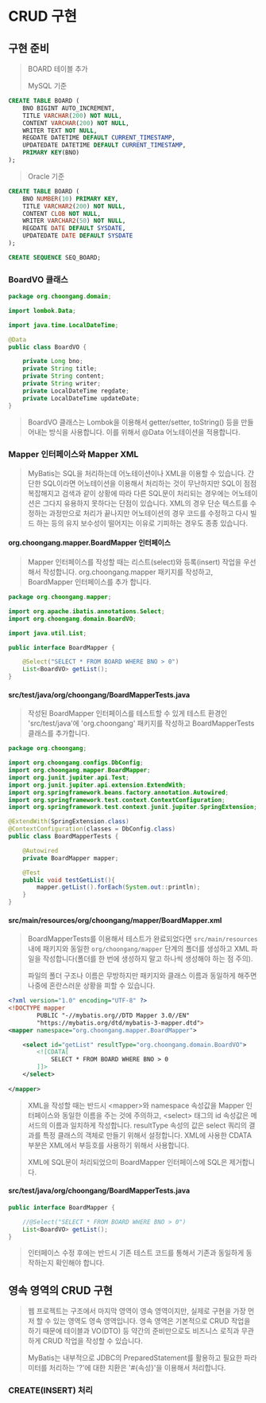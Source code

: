 # CRUD 구현

## 구현 준비

> BOARD 테이블 추가
> 
> MySQL 기준

```sql
CREATE TABLE BOARD (
    BNO BIGINT AUTO_INCREMENT,
    TITLE VARCHAR(200) NOT NULL,
    CONTENT VARCHAR(200) NOT NULL,
    WRITER TEXT NOT NULL,
    REGDATE DATETIME DEFAULT CURRENT_TIMESTAMP,
    UPDATEDATE DATETIME DEFAULT CURRENT_TIMESTAMP,
    PRIMARY KEY(BNO)
);
```

> Oracle 기준

```sql
CREATE TABLE BOARD (
    BNO NUMBER(10) PRIMARY KEY,
    TITLE VARCHAR2(200) NOT NULL,
    CONTENT CLOB NOT NULL,
    WRITER VARCHAR2(50) NOT NULL,
    REGDATE DATE DEFAULT SYSDATE,
    UPDATEDATE DATE DEFAULT SYSDATE
);

CREATE SEQUENCE SEQ_BOARD;
```

### BoardVO 클래스

```java
package org.choongang.domain;

import lombok.Data;

import java.time.LocalDateTime;

@Data
public class BoardVO {

    private Long bno;
    private String title;
    private String content;
    private String writer;
    private LocalDateTime regdate;
    private LocalDateTime updateDate;
}
```

> BoardVO 클래스는 Lombok을 이용해서 getter/setter, toString() 등을 만들어내는 방식을 사용합니다. 이를 위해서 @Data 어노테이션을 적용합니다.

### Mapper 인터페이스와 Mapper XML

> MyBatis는 SQL을 처리하는데 어노테이션이나 XML을 이용할 수 있습니다. 간단한 SQL이라면 어노테이션을 이용해서 처리하는 것이 무난하지만 SQL이 점점 복잡해지고 검색과 같이 상황에 따라 다른 SQL문이 처리되는 경우에는 어노테이션은 그다지 유용하지 못하다는 단점이 있습니다. XML의 경우 단순 텍스트를 수정하는 과정만으로 처리가 끝나지만 어노테이션의 경우 코드를 수정하고 다시 빌드 하는 등의 유지 보수성이 떨어지는 이유로 기피하는 경우도 종종 있습니다. 


#### org.choongang.mapper.BoardMapper 인터페이스

> Mapper 인터페이스를 작성할 때는 리스트(select)와 등록(insert) 작업을 우선해서 작성합니다. org.choongang.mapper 패키지를 작성하고, BoardMapper 인터페이스를 추가 합니다.

```java
package org.choongang.mapper;

import org.apache.ibatis.annotations.Select;
import org.choongang.domain.BoardVO;

import java.util.List;

public interface BoardMapper {

    @Select("SELECT * FROM BOARD WHERE BNO > 0")
    List<BoardVO> getList();
}
```

#### src/test/java/org/choongang/BoardMapperTests.java 

> 작성된 BoardMapper 인터페이스를 테스트할 수 있게 테스트 환경인 'src/test/java'에 'org.choongang' 패키지를 작성하고 BoardMapperTests 클래스를 추가합니다.

```java
package org.choongang;

import org.choongang.configs.DbConfig;
import org.choongang.mapper.BoardMapper;
import org.junit.jupiter.api.Test;
import org.junit.jupiter.api.extension.ExtendWith;
import org.springframework.beans.factory.annotation.Autowired;
import org.springframework.test.context.ContextConfiguration;
import org.springframework.test.context.junit.jupiter.SpringExtension;

@ExtendWith(SpringExtension.class)
@ContextConfiguration(classes = DbConfig.class)
public class BoardMapperTests {

    @Autowired
    private BoardMapper mapper;

    @Test
    public void testGetList(){
        mapper.getList().forEach(System.out::println);
    }
}
```

#### src/main/resources/org/choongang/mapper/BoardMapper.xml

> BoardMapperTests를 이용해서 테스트가 완료되었다면 <code>src/main/resources</code>내에 패키지와 동일한 <code>org/choongang/mapper</code> 단계의 폴더를 생성하고 XML 파일을 작성합니다(폴더를 한 번에 생성하지 말고 하나씩 생성해야 하는 점 주의).
> 
> 파일의 폴더 구조나 이름은 무방하지만 패키지와 클래스 이름과 동일하게 해주면 나중에 혼란스러운 상황을 피할 수 있습니다.


```xml
<?xml version="1.0" encoding="UTF-8" ?>
<!DOCTYPE mapper
        PUBLIC "-//mybatis.org//DTD Mapper 3.0//EN"
        "https://mybatis.org/dtd/mybatis-3-mapper.dtd">
<mapper namespace="org.choongang.mapper.BoardMapper">

    <select id="getList" resultType="org.choongang.domain.BoardVO">
        <![CDATA[
            SELECT * FROM BOARD WHERE BNO > 0
        ]]>
    </select>
    
</mapper>
```

> XML을 작성할 때는 반드시 \<mapper\>와 namespace 속성값을 Mapper 인터페이스와 동일한 이름을 주는 것에 주의하고, \<select\> 태그의 id 속성값은 메서드의 이름과 일치하게 작성합니다. resultType 속성의 값은 select 쿼리의 결과를 특정 클래스의 객체로 만들기 위해서 설정합니다. XML에 사용한 CDATA 부분은 XML에서 부등호를 사용하기 위해서 사용합니다.
> 
> XML에 SQL문이 처리되었으미 BoardMapper 인터페이스에 SQL은 제거합니다.


#### src/test/java/org/choongang/BoardMapperTests.java 

```java
public interface BoardMapper {

    //@Select("SELECT * FROM BOARD WHERE BNO > 0")
    List<BoardVO> getList();
}
```

> 인터페이스 수정 후에는 반드시 기존 테스트 코드를 통해서 기존과 동일하게 동작하는지 확인해야 합니다.


## 영속 영역의 CRUD 구현

> 웹 프로젝트는 구조에서 마지막 영역이 영속 영역이지만, 실제로 구현을 가장 먼저 할 수 있는 영역도 영속 영역입니다. 영속 영역은 기본적으로 CRUD 작업을 하기 때문에 테이블과 VO(DTO) 등 약간의 준비만으로도 비즈니스 로직과 무관하게 CRUD 작업을 작성할 수 있습니다. 
> 
> MyBatis는 내부적으로 JDBC의 PreparedStatement를 활용하고 필요한 파라미터를 처리하는 '?'에 대한 치환은 '#{속성}'을 이용해서 처리합니다.

### CREATE(INSERT) 처리

